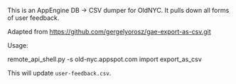 This is an AppEngine DB -> CSV dumper for OldNYC. It pulls down all forms of user feedback.

Adapted from https://github.com/gergelyorosz/gae-export-as-csv.git

Usage:

  remote_api_shell.py -s old-nyc.appspot.com
  import export_as_csv

This will update `user-feedback.csv`.
